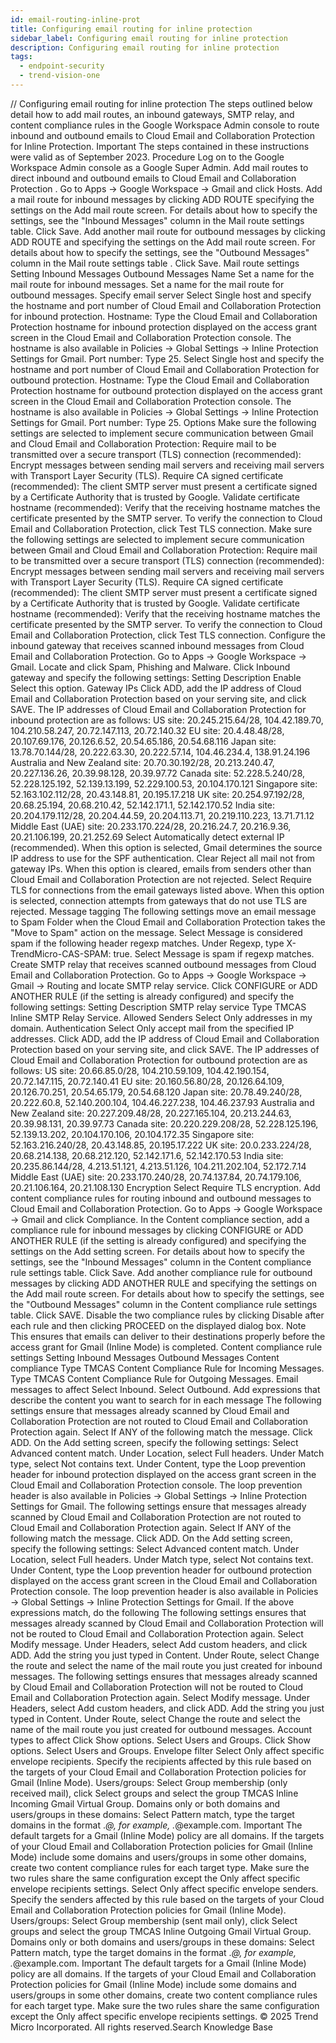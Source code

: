 ```yaml
---
id: email-routing-inline-prot
title: Configuring email routing for inline protection
sidebar_label: Configuring email routing for inline protection
description: Configuring email routing for inline protection
tags:
  - endpoint-security
  - trend-vision-one
---
```


/*<![CDATA[*/ $('#title').html($('meta[name=map-description]').attr('content')); /*]]>*/ Configuring email routing for inline protection The steps outlined below detail how to add mail routes, an inbound gateways, SMTP relay, and content compliance rules in the Google Workspace Admin console to route inbound and outbound emails to Cloud Email and Collaboration Protection for Inline Protection. Important The steps contained in these instructions were valid as of September 2023. Procedure Log on to the Google Workspace Admin console as a Google Super Admin. Add mail routes to direct inbound and outbound emails to Cloud Email and Collaboration Protection . Go to Apps → Google Workspace → Gmail and click Hosts. Add a mail route for inbound messages by clicking ADD ROUTE specifying the settings on the Add mail route screen. For details about how to specify the settings, see the "Inbound Messages" column in the Mail route settings table. Click Save. Add another mail route for outbound messages by clicking ADD ROUTE and specifying the settings on the Add mail route screen. For details about how to specify the settings, see the "Outbound Messages" column in the Mail route settings table . Click Save. Mail route settings Setting Inbound Messages Outbound Messages Name Set a name for the mail route for inbound messages. Set a name for the mail route for outbound messages. Specify email server Select Single host and specify the hostname and port number of Cloud Email and Collaboration Protection for inbound protection. Hostname: Type the Cloud Email and Collaboration Protection hostname for inbound protection displayed on the access grant screen in the Cloud Email and Collaboration Protection console. The hostname is also available in Policies → Global Settings → Inline Protection Settings for Gmail. Port number: Type 25. Select Single host and specify the hostname and port number of Cloud Email and Collaboration Protection for outbound protection. Hostname: Type the Cloud Email and Collaboration Protection hostname for outbound protection displayed on the access grant screen in the Cloud Email and Collaboration Protection console. The hostname is also available in Policies → Global Settings → Inline Protection Settings for Gmail. Port number: Type 25. Options Make sure the following settings are selected to implement secure communication between Gmail and Cloud Email and Collaboration Protection: Require mail to be transmitted over a secure transport (TLS) connection (recommended): Encrypt messages between sending mail servers and receiving mail servers with Transport Layer Security (TLS). Require CA signed certificate (recommended): The client SMTP server must present a certificate signed by a Certificate Authority that is trusted by Google. Validate certificate hostname (recommended): Verify that the receiving hostname matches the certificate presented by the SMTP server. To verify the connection to Cloud Email and Collaboration Protection, click Test TLS connection. Make sure the following settings are selected to implement secure communication between Gmail and Cloud Email and Collaboration Protection: Require mail to be transmitted over a secure transport (TLS) connection (recommended): Encrypt messages between sending mail servers and receiving mail servers with Transport Layer Security (TLS). Require CA signed certificate (recommended): The client SMTP server must present a certificate signed by a Certificate Authority that is trusted by Google. Validate certificate hostname (recommended): Verify that the receiving hostname matches the certificate presented by the SMTP server. To verify the connection to Cloud Email and Collaboration Protection, click Test TLS connection. Configure the inbound gateway that receives scanned inbound messages from Cloud Email and Collaboration Protection. Go to Apps → Google Workspace → Gmail. Locate and click Spam, Phishing and Malware. Click Inbound gateway and specify the following settings: Setting Description Enable Select this option. Gateway IPs Click ADD, add the IP address of Cloud Email and Collaboration Protection based on your serving site, and click SAVE. The IP addresses of Cloud Email and Collaboration Protection for inbound protection are as follows: US site: 20.245.215.64/28, 104.42.189.70, 104.210.58.247, 20.72.147.113, 20.72.140.32 EU site: 20.4.48.48/28, 20.107.69.176, 20.126.6.52, 20.54.65.186, 20.54.68.116 Japan site: 13.78.70.144/28, 20.222.63.30, 20.222.57.14, 104.46.234.4, 138.91.24.196 Australia and New Zealand site: 20.70.30.192/28, 20.213.240.47, 20.227.136.26, 20.39.98.128, 20.39.97.72 Canada site: 52.228.5.240/28, 52.228.125.192, 52.139.13.199, 52.229.100.53, 20.104.170.121 Singapore site: 52.163.102.112/28, 20.43.148.81, 20.195.17.218 UK site: 20.254.97.192/28, 20.68.25.194, 20.68.210.42, 52.142.171.1, 52.142.170.52 India site: 20.204.179.112/28, 20.204.44.59, 20.204.113.71, 20.219.110.223, 13.71.71.12 Middle East (UAE) site: 20.233.170.224/28, 20.216.24.7, 20.216.9.36, 20.21.106.199, 20.21.252.69 Select Automatically detect external IP (recommended). When this option is selected, Gmail determines the source IP address to use for the SPF authentication. Clear Reject all mail not from gateway IPs. When this option is cleared, emails from senders other than Cloud Email and Collaboration Protection are not rejected. Select Require TLS for connections from the email gateways listed above. When this option is selected, connection attempts from gateways that do not use TLS are rejected. Message tagging The following settings move an email message to Spam Folder when the Cloud Email and Collaboration Protection takes the "Move to Spam" action on the message. Select Message is considered spam if the following header regexp matches. Under Regexp, type X-TrendMicro-CAS-SPAM: true. Select Message is spam if regexp matches. Create SMTP relay that receives scanned outbound messages from Cloud Email and Collaboration Protection. Go to Apps → Google Workspace → Gmail → Routing and locate SMTP relay service. Click CONFIGURE or ADD ANOTHER RULE (if the setting is already configured) and specify the following settings: Setting Description SMTP relay service Type TMCAS Inline SMTP Relay Service. Allowed Senders Select Only addresses in my domain. Authentication Select Only accept mail from the specified IP addresses. Click ADD, add the IP address of Cloud Email and Collaboration Protection based on your serving site, and click SAVE. The IP addresses of Cloud Email and Collaboration Protection for outbound protection are as follows: US site: 20.66.85.0/28, 104.210.59.109, 104.42.190.154, 20.72.147.115, 20.72.140.41 EU site: 20.160.56.80/28, 20.126.64.109, 20.126.70.251, 20.54.65.179, 20.54.68.120 Japan site: 20.78.49.240/28, 20.222.60.8, 52.140.200.104, 104.46.227.238, 104.46.237.93 Australia and New Zealand site: 20.227.209.48/28, 20.227.165.104, 20.213.244.63, 20.39.98.131, 20.39.97.73 Canada site: 20.220.229.208/28, 52.228.125.196, 52.139.13.202, 20.104.170.106, 20.104.172.35 Singapore site: 52.163.216.240/28, 20.43.148.85, 20.195.17.222 UK site: 20.0.233.224/28, 20.68.214.138, 20.68.212.120, 52.142.171.6, 52.142.170.53 India site: 20.235.86.144/28, 4.213.51.121, 4.213.51.126, 104.211.202.104, 52.172.7.14 Middle East (UAE) site: 20.233.170.240/28, 20.74.137.84, 20.74.179.106, 20.21.106.164, 20.21.108.130 Encryption Select Require TLS encryption. Add content compliance rules for routing inbound and outbound messages to Cloud Email and Collaboration Protection. Go to Apps → Google Workspace → Gmail and click Compliance. In the Content compliance section, add a compliance rule for inbound messages by clicking CONFIGURE or ADD ANOTHER RULE (if the setting is already configured) and specifying the settings on the Add setting screen. For details about how to specify the settings, see the "Inbound Messages" column in the Content compliance rule settings table. Click Save. Add another compliance rule for outbound messages by clicking ADD ANOTHER RULE and specifying the settings on the Add mail route screen. For details about how to specify the settings, see the "Outbound Messages" column in the Content compliance rule settings table. Click SAVE. Disable the two compliance rules by clicking Disable after each rule and then clicking PROCEED on the displayed dialog box. Note This ensures that emails can deliver to their destinations properly before the access grant for Gmail (Inline Mode) is completed. Content compliance rule settings Setting Inbound Messages Outbound Messages Content compliance Type TMCAS Content Compliance Rule for Incoming Messages. Type TMCAS Content Compliance Rule for Outgoing Messages. Email messages to affect Select Inbound. Select Outbound. Add expressions that describe the content you want to search for in each message The following settings ensure that messages already scanned by Cloud Email and Collaboration Protection are not routed to Cloud Email and Collaboration Protection again. Select If ANY of the following match the message. Click ADD. On the Add setting screen, specify the following settings: Select Advanced content match. Under Location, select Full headers. Under Match type, select Not contains text. Under Content, type the Loop prevention header for inbound protection displayed on the access grant screen in the Cloud Email and Collaboration Protection console. The loop prevention header is also available in Policies → Global Settings → Inline Protection Settings for Gmail. The following settings ensure that messages already scanned by Cloud Email and Collaboration Protection are not routed to Cloud Email and Collaboration Protection again. Select If ANY of the following match the message. Click ADD. On the Add setting screen, specify the following settings: Select Advanced content match. Under Location, select Full headers. Under Match type, select Not contains text. Under Content, type the Loop prevention header for outbound protection displayed on the access grant screen in the Cloud Email and Collaboration Protection console. The loop prevention header is also available in Policies → Global Settings → Inline Protection Settings for Gmail. If the above expressions match, do the following The following settings ensures that messages already scanned by Cloud Email and Collaboration Protection will not be routed to Cloud Email and Collaboration Protection again. Select Modify message. Under Headers, select Add custom headers, and click ADD. Add the string you just typed in Content. Under Route, select Change the route and select the name of the mail route you just created for inbound messages. The following settings ensures that messages already scanned by Cloud Email and Collaboration Protection will not be routed to Cloud Email and Collaboration Protection again. Select Modify message. Under Headers, select Add custom headers, and click ADD. Add the string you just typed in Content. Under Route, select Change the route and select the name of the mail route you just created for outbound messages. Account types to affect Click Show options. Select Users and Groups. Click Show options. Select Users and Groups. Envelope filter Select Only affect specific envelope recipients. Specify the recipients affected by this rule based on the targets of your Cloud Email and Collaboration Protection policies for Gmail (Inline Mode). Users/groups: Select Group membership (only received mail), click Select groups and select the group TMCAS Inline Incoming Gmail Virtual Group. Domains only or both domains and users/groups in these domains: Select Pattern match, type the target domains in the format .*@<domain>, for example, .*@example.com. Important The default targets for a Gmail (Inline Mode) policy are all domains. If the targets of your Cloud Email and Collaboration Protection policies for Gmail (Inline Mode) include some domains and users/groups in some other domains, create two content compliance rules for each target type. Make sure the two rules share the same configuration except the Only affect specific envelope recipients settings. Select Only affect specific envelope senders. Specify the senders affected by this rule based on the targets of your Cloud Email and Collaboration Protection policies for Gmail (Inline Mode). Users/groups: Select Group membership (sent mail only), click Select groups and select the group TMCAS Inline Outgoing Gmail Virtual Group. Domains only or both domains and users/groups in these domains: Select Pattern match, type the target domains in the format .*@<domain>, for example, .*@example.com. Important The default targets for a Gmail (Inline Mode) policy are all domains. If the targets of your Cloud Email and Collaboration Protection policies for Gmail (Inline Mode) include some domains and users/groups in some other domains, create two content compliance rules for each target type. Make sure the two rules share the same configuration except the Only affect specific envelope recipients settings. © 2025 Trend Micro Incorporated. All rights reserved.Search Knowledge Base